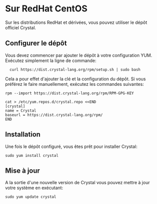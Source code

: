 # Sur RedHat  CentOS

Sur les distributions RedHat et dérivées, vous pouvez utiliser le dépôt officiel Crystal.

## Configurer le dépôt

Vous devez commencer par ajouter le dépôt à votre configuration YUM.
Exécutez simplement la ligne de commande:

```
  curl https://dist.crystal-lang.org/rpm/setup.sh | sudo bash
```

Cela a pour effet d'ajouter la clé et la configuration du dépôt.
Si vous préférez le faire manuellement, exécutez les commandes suivantes:

```
rpm --import https://dist.crystal-lang.org/rpm/RPM-GPG-KEY

cat > /etc/yum.repos.d/crystal.repo <<END
[crystal]
name = Crystal
baseurl = https://dist.crystal-lang.org/rpm/
END
```

## Installation
Une fois le dépôt configuré, vous êtes prêt pour installer Crystal:

```
sudo yum install crystal
```

## Mise à jour

A la sortie d'une nouvelle version de Crystal vous pouvez mettre à jour votre système en exécutant:

```
sudo yum update crystal
```
